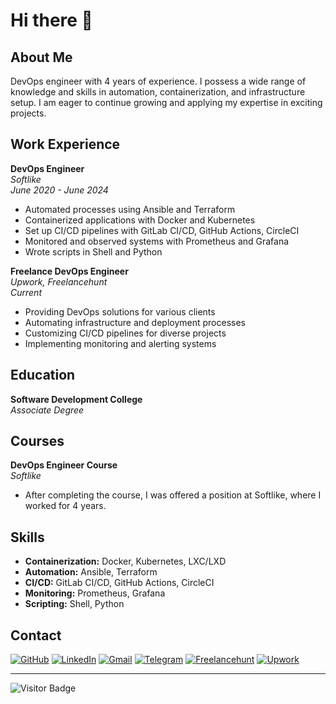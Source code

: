 # Hi there 👋

## About Me
DevOps engineer with 4 years of experience. I possess a wide range of knowledge and skills in automation, containerization, and infrastructure setup. I am eager to continue growing and applying my expertise in exciting projects.

## Work Experience

**DevOps Engineer**  
*Softlike*  
_June 2020 - June 2024_

- Automated processes using Ansible and Terraform
- Containerized applications with Docker and Kubernetes
- Set up CI/CD pipelines with GitLab CI/CD, GitHub Actions, CircleCI
- Monitored and observed systems with Prometheus and Grafana
- Wrote scripts in Shell and Python

**Freelance DevOps Engineer**  
_Upwork, Freelancehunt_  
_Current_

- Providing DevOps solutions for various clients
- Automating infrastructure and deployment processes
- Customizing CI/CD pipelines for diverse projects
- Implementing monitoring and alerting systems

## Education

**Software Development College**  
_Associate Degree_

## Courses

**DevOps Engineer Course**  
*Softlike*

- After completing the course, I was offered a position at Softlike, where I worked for 4 years.

## Skills

- **Containerization:** Docker, Kubernetes, LXC/LXD
- **Automation:** Ansible, Terraform
- **CI/CD:** GitLab CI/CD, GitHub Actions, CircleCI
- **Monitoring:** Prometheus, Grafana
- **Scripting:** Shell, Python

## Contact

[![GitHub](https://img.shields.io/badge/GitHub-404043?style=for-the-badge&logo=Github)](https://github.com/vasilsemuk) [![LinkedIn](https://img.shields.io/badge/linkedin-%230077B5.svg?style=for-the-badge&logo=linkedin&logoColor=white)](https://www.linkedin.com/in/vasyl-semiuk/)  [![Gmail](https://img.shields.io/badge/Gmail-D14836?style=for-the-badge&logo=gmail&logoColor=white)](mailto:vasilsemuk@gmail.com) [![Telegram](https://img.shields.io/badge/Telegram-2CA5E0?style=for-the-badge&logo=telegram&logoColor=white)](https://t.me/vasilsemiuk) [![Freelancehunt](https://img.shields.io/badge/frelancehunt-ffbb17?style=for-the-badge)](https://freelancehunt.com/freelancer/KillerLive2019.html) [![Upwork](https://img.shields.io/badge/upwork-108a00?style=for-the-badge&logo=upwork&logoColor=white)](https://www.upwork.com/freelancers/~01501613468d898af3?mp_source=share)


---

![Visitor Badge](https://visitor-badge.laobi.icu/badge?page_id=vasilsemuk.vasilsemuk)
